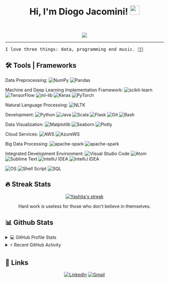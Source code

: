 <h1 align="center">
Hi, I'm Diogo Jacomini!
  <img src="https://media.giphy.com/media/hvRJCLFzcasrR4ia7z/giphy.gif" width="30"></h1>
 <!--<img src="https://gpvc.arturio.dev/diogojacomini" alt="Profile views" align='right'/> <a href="https://github.com/diogojacomini/diogojacomini/"> </a> -->
<br/>

<!-- Typing SVG by DenverCoder1 - https://github.com/DenverCoder1/readme-typing-svg -->
<p align="center">
  <a href="https://github.com/DenverCoder1/readme-typing-svg"><img src="https://readme-typing-svg.herokuapp.com?color=%2336BCF7&center=true&lines=Data+Scientist;Data+Engineering;Always+learning+new+things"></a>
</p>
<hr/>
<samp>
I love three things: data, programming end music. 👩‍💻
<br/>
</samp>


## 🛠️ Tools | Frameworks

Data Preprocessing: <a><img alt="NumPy" src="https://img.shields.io/badge/Numpy%20-%23013243.svg?logo=numpy&logoColor=white"></a> <a><img alt="Pandas" src="https://img.shields.io/badge/Pandas%20-%23150458.svg?logo=pandas&logoColor=white"></a>

Machine and Deep Learning Implementation Framework: <a><img alt="scikit-learn" src="https://img.shields.io/badge/scikit learn%20-%23150458.svg?logo=scikit-learn&logoColor=white"></a> <a><img alt="TensorFlow" src="https://img.shields.io/badge/TensorFlow%20-%23FF6F00.svg?logo=TensorFlow&logoColor=white"></a> <a><img alt="ml-lib" src="https://img.shields.io/badge/MLlib-21759B?logo=MLlibb&logoColor=white"></a> <a><img alt="Keras" src="https://img.shields.io/badge/Keras%20-%23D00000.svg?logo=Keras&logoColor=white"></a> <a><img alt="PyTorch" src="https://img.shields.io/badge/PyTorch%20-%2314354C.svg?logo=Pytorch"></a>

Natural Language Processing: <a><img alt="NLTK" src="https://img.shields.io/badge/-NLTK-white"></a>

Development: <a><img alt="Python" src="https://img.shields.io/badge/Python%20-%2314354C.svg?logo=python"></a> <a><img alt="Java" src="https://img.shields.io/badge/Java-%23007396.svg?logo=java&logoColor=white"></a> <a><img alt="Scala" src="https://img.shields.io/badge/Scala-%23007396.svg?logo=scala&logoColor=white"></a> <a><img alt="Flask" src="https://img.shields.io/badge/Flask%20-%2314354C.svg?logo=flask"></a> <a><img alt="Git" src="https://img.shields.io/badge/Git%20-%23F05033.svg?logo=git&logoColor=white"></a> <a><img alt="Bash" src="https://img.shields.io/badge/Bash%20-%2314354C.svg?logo=gnu-bash"></a>


Data Visualization: <a><img alt="Matplotlib" src="https://img.shields.io/badge/Matplotlib-%23007396.svg?logo=Matplotlib"></a> <a><img alt="Seaborn" src="https://img.shields.io/badge/Seaborn-%23007396.svg?logo=Seaborn"></a> <a><img alt="Plotly" src="https://img.shields.io/badge/Plotly-%23007396.svg?logo=Plotly"></a>

Cloud Services: <a><img alt="AWS" src="https://img.shields.io/badge/AWS%20-%23430098.svg?logo=amazon-aws&logoColor=white"></a> <a><img alt="AzureWS" src="https://img.shields.io/badge/Azure%20-%23430098.svg?logo=microsoft-azure&logoColor=white"></a>

Big Data Processing: <a><img alt="apache-spark" src="https://img.shields.io/badge/Spark%20-%23150458.svg?logo=apache-spark"></a> <a><img alt="apache-spark" src="https://img.shields.io/badge/MapReduce%20-%23150458.svg?logo=MapReduce"></a> 

Integrated Development Environment: <a><img alt="Visual Studio Code" src="https://img.shields.io/badge/Visual%20Studio%20Code-0078d7.svg?logo=visual-studio-code&logoColor=white"></a> <a><img alt="Atom" src="https://img.shields.io/badge/Atom-3DDC84?logo=atom&logoColor=white"></a> <a><img alt="Sublime Text" src="https://img.shields.io/badge/-Sublime%20Text-302E31?logo=sublime-text&logoColor=white"></a> <a><img alt="IntelliJ IDEA" src="https://img.shields.io/badge/IntelliJ-%23F37626.svg?logo=IntelliJ IDEA&logoColor=white"></a> <a><img alt="IntelliJ IDEA" src="https://img.shields.io/badge/PyCharm%20-%23150458.svg?logo=PyCharm"></a>


<a><img alt="OS" src="https://img.shields.io/badge/OS-Linux-informational?style=flat&logo=linux&logoColor=white&color=6aa6f8"></a> <a><img alt="Shell Script" src="https://img.shields.io/badge/-Shell Script-141E24?logo=gnu-bash&logoColor=white"></a> <a><img alt="SQL" src="https://img.shields.io/badge/SQL%20-%23025E8C.svg?logo=amazon-dynamodb&logoColor=white"></a> 

## 🔥 Streak Stats

<!-- GitHub Readme Streak Stats - https://github.com/DenverCoder1/github-readme-streak-stats -->
<p align="center">
  <a href="https://github.com/DenverCoder1/github-readme-streak-stats">
    <img title="🔥 Get streak stats for your profile at git.io/streak-stats" alt="Yashita's streak" src="https://github-readme-streak-stats.herokuapp.com/?user=diogojacomini&theme=monokai-metallian&hide_border=true"/>
  </a>
  <p align="center"> Hard work is useless for those who don't believe in themselves. </p>
</p>

## 📊 Github Stats

<!-- https://github.com/anuraghazra/github-readme-stats -->
<details> 
  <summary>💻 GitHub Profile Stats</summary>
  <br/>
    <a href="https://github.com/anuraghazra/github-readme-stats"><img alt="Yashita's Github Stats" src="https://github-readme-stats.vercel.app/api?username=diogojacomini&show_icons=true&count_private=true&theme=react&hide_border=true&bg_color=1F222E&title_color=F85D7F&icon_color=F8D866" height="192px"/></a>
  <a href="https://github.com/anuraghazra/github-readme-stats"><img alt="Yashita's Top Languages" src="https://github-readme-stats.vercel.app/api/top-langs/?username=diogojacomini&langs_count=8&layout=compact&theme=react&hide_border=true&bg_color=1F222E&title_color=F85D7F&icon_color=F8D866" height="192px"/></a>
  <br/>
  <b>Note:</b> Top languages is only a metric of the languages my public code consists of and doesn't reflect experience or skill level.
</details>

<!-- https://github.com/ashutosh00710/github-readme-activity-graph -->
<details>
  <summary>⚡ Recent GitHub Activity</summary>
  <br/>
   <a href="https://github.com/ashutosh00710/github-readme-activity-graph"><img alt="Yashita's Activity Graph" src="https://activity-graph.herokuapp.com/graph?username=diogojacomini&custom_title=diogojacomini's%20Contribution%20Graph&bg_color=1F222E&color=F8D866&line=F85D7F&point=FFFFFF&hide_border=true" /></a>
  <br/>
</details>

<!-- https://github.com/sisodiya2421 -->
## 🔗 Links
<p align="center">
	<a href="https://www.linkedin.com/in/diogojacomini/" target="_blank"><img src="https://img.shields.io/badge/linkedin-0A66C2?style=for-the-badge&logo=linkedin&logoColor=white" alt="LinkedIn"/></a>
	<a href="mailto:diogo.jacomini2@gmail.com" target="_blank"><img src="https://img.shields.io/badge/gmail-0A66C2?style=for-the-badge&logo=gmail&logoColor=white" alt="Gmail"/></a>
</p>

